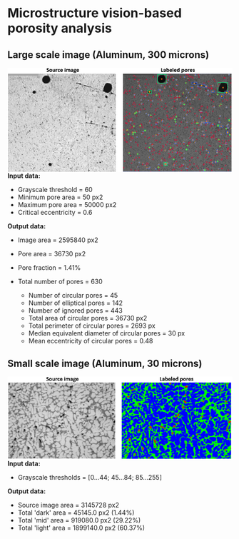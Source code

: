 # Microstructure vision-based porosity analysis

## Large scale image (Aluminum, 300 microns)

<img align="left" alt="Large scale image (Aluminum, 300 microns)" src="readme_images/large_scale_aluminum_300_microns.png"/>

<br /><br />

**Input data:**

- Grayscale threshold = 60
- Minimum pore area = 50 px2
- Maximum pore area = 50000 px2
- Critical eccentricity = 0.6

**Output data:**

- Image area = 2595840 px2
- Pore area  = 36730 px2
- Pore fraction = 1.41%

- Total number of pores = 630
    - Number of circular pores = 45
    - Number of elliptical pores = 142
    - Number of ignored pores = 443
    - Total area of circular pores = 36730 px2
    - Total perimeter of circular pores = 2693 px
    - Median equivalent diameter of circular pores = 30 px
    - Mean eccentricity of circular pores = 0.48




## Small scale image (Aluminum, 30 microns)

<img align="left" alt="Large scale image (Aluminum, 30 microns)" src="readme_images/small_scale_aluminum_30_microns.png"/>

<br /><br />

**Input data:**

- Grayscale thresholds = [0…44; 45…84; 85…255]

**Output data:**

- Source image area = 3145728 px2
- Total 'dark' area = 45145.0 px2 (1.44%)
- Total 'mid' area = 919080.0 px2 (29.22%)
- Total 'light' area = 1899140.0 px2 (60.37%)





